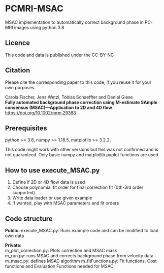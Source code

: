 # PCMRI-MSAC
MSAC implementation to automatically correct background phase in PC-MRI images using python 3.8

## Licence
This code and data is published under the CC-BY-NC

## Citation
Please cite the corresponding paper to this code, if you reuse it for your own purposes.

Carola Fischer, Jens Wetzl, Tobias Schaeffter and Daniel Giese <br>
**Fully automated background phase correction using M-estimate SAmple consensus (MSAC)—Application to 2D and 4D flow** <br>
https://doi.org/10.1002/mrm.29363

## Prerequisites
python >= 3.8,
numpy >= 1.18.5,
matplotlib >= 3.2.2,

This code might work with other versions but this was not confirmed and is not guaranteed.
Only basic numpy and matplotlib.pyplot functions are used.

## How to use execute_MSAC.py
1. Define if 2D or 4D flow data is used
2. Choose polynomial fit order for final correction fit (0th-3rd order supported)
3. Write data loader or use given example
4. If wanted, play with MSAC parameters and fit orders


## Code structure
**Public:**
execute_MSAC.py:       Runs example code and can be modified to load own data  

**Private:**  
m_plot_correction.py:  Plots correction and MSAC mask   
m_run.py:              runs MSAC and corrects background phase from velocity data
m_msac.py:             defines MSAC algorithm
m_fitFunctions.py:     Fit functions, Cost functions and Evaluation Functions needed for MSAC
                     
                         
